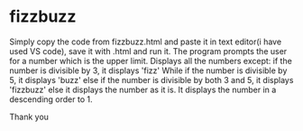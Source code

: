 # fizzbuzz
Simply copy the code from fizzbuzz.html and paste it in text editor(i have used VS code), save it with .html and run it.
The program prompts the user for a number which is the upper limit.
Displays all the numbers except:
  if the number is divisible by 3, it displays 'fizz'
  While if the number is divisible by 5, it displays 'buzz'
  else if the number is divisible by both 3 and 5, it displays 'fizzbuzz'
  else it displays the number as it is.
It displays the number in a descending order to 1.   

Thank you